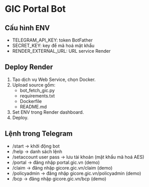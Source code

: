 # GIC Portal Bot

## Cấu hình ENV
- TELEGRAM_API_KEY: token BotFather
- SECRET_KEY: key để mã hoá mật khẩu
- RENDER_EXTERNAL_URL: URL service Render

## Deploy Render
1. Tạo dịch vụ Web Service, chọn Docker.
2. Upload source gồm:
   - bot_fetch_gic.py
   - requirements.txt
   - Dockerfile
   - README.md
3. Set ENV trong Render dashboard.
4. Deploy.

## Lệnh trong Telegram
- /start → khởi động bot
- /help → danh sách lệnh
- /setaccount user pass → lưu tài khoản (mật khẩu mã hoá AES)
- /portal → đăng nhập portal.gic.vn (demo)
- /claim → đăng nhập gicore.gic.vn/claim (demo)
- /policyadmin → đăng nhập gicore.gic.vn/policyadmin (demo)
- /bcp → đăng nhập gicore.gic.vn/bcp (demo)
